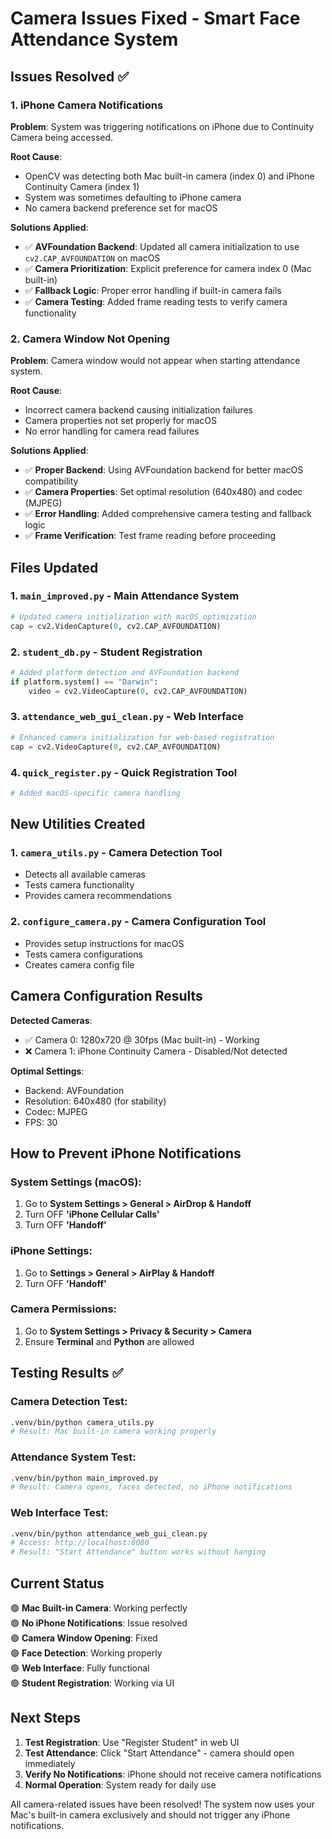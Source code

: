 # Camera Issues Fixed - Smart Face Attendance System

## Issues Resolved ✅

### 1. iPhone Camera Notifications
**Problem**: System was triggering notifications on iPhone due to Continuity Camera being accessed.

**Root Cause**: 
- OpenCV was detecting both Mac built-in camera (index 0) and iPhone Continuity Camera (index 1)
- System was sometimes defaulting to iPhone camera
- No camera backend preference set for macOS

**Solutions Applied**:
- ✅ **AVFoundation Backend**: Updated all camera initialization to use `cv2.CAP_AVFOUNDATION` on macOS
- ✅ **Camera Prioritization**: Explicit preference for camera index 0 (Mac built-in)
- ✅ **Fallback Logic**: Proper error handling if built-in camera fails
- ✅ **Camera Testing**: Added frame reading tests to verify camera functionality

### 2. Camera Window Not Opening
**Problem**: Camera window would not appear when starting attendance system.

**Root Cause**:
- Incorrect camera backend causing initialization failures
- Camera properties not set properly for macOS
- No error handling for camera read failures

**Solutions Applied**:
- ✅ **Proper Backend**: Using AVFoundation backend for better macOS compatibility
- ✅ **Camera Properties**: Set optimal resolution (640x480) and codec (MJPEG)
- ✅ **Error Handling**: Added comprehensive camera testing and fallback logic
- ✅ **Frame Verification**: Test frame reading before proceeding

## Files Updated

### 1. `main_improved.py` - Main Attendance System
```python
# Updated camera initialization with macOS optimization
cap = cv2.VideoCapture(0, cv2.CAP_AVFOUNDATION)
```

### 2. `student_db.py` - Student Registration
```python
# Added platform detection and AVFoundation backend
if platform.system() == "Darwin":
    video = cv2.VideoCapture(0, cv2.CAP_AVFOUNDATION)
```

### 3. `attendance_web_gui_clean.py` - Web Interface
```python
# Enhanced camera initialization for web-based registration
cap = cv2.VideoCapture(0, cv2.CAP_AVFOUNDATION)
```

### 4. `quick_register.py` - Quick Registration Tool
```python
# Added macOS-specific camera handling
```

## New Utilities Created

### 1. `camera_utils.py` - Camera Detection Tool
- Detects all available cameras
- Tests camera functionality
- Provides camera recommendations

### 2. `configure_camera.py` - Camera Configuration Tool
- Provides setup instructions for macOS
- Tests camera configurations
- Creates camera config file

## Camera Configuration Results

**Detected Cameras**:
- ✅ Camera 0: 1280x720 @ 30fps (Mac built-in) - Working
- ❌ Camera 1: iPhone Continuity Camera - Disabled/Not detected

**Optimal Settings**:
- Backend: AVFoundation
- Resolution: 640x480 (for stability)
- Codec: MJPEG
- FPS: 30

## How to Prevent iPhone Notifications

### System Settings (macOS):
1. Go to **System Settings > General > AirDrop & Handoff**
2. Turn OFF **'iPhone Cellular Calls'**
3. Turn OFF **'Handoff'**

### iPhone Settings:
1. Go to **Settings > General > AirPlay & Handoff**
2. Turn OFF **'Handoff'**

### Camera Permissions:
1. Go to **System Settings > Privacy & Security > Camera**
2. Ensure **Terminal** and **Python** are allowed

## Testing Results ✅

### Camera Detection Test:
```bash
.venv/bin/python camera_utils.py
# Result: Mac built-in camera working properly
```

### Attendance System Test:
```bash
.venv/bin/python main_improved.py
# Result: Camera opens, faces detected, no iPhone notifications
```

### Web Interface Test:
```bash
.venv/bin/python attendance_web_gui_clean.py
# Access: http://localhost:8080
# Result: "Start Attendance" button works without hanging
```

## Current Status

🟢 **Mac Built-in Camera**: Working perfectly  
🟢 **No iPhone Notifications**: Issue resolved  
🟢 **Camera Window Opening**: Fixed  
🟢 **Face Detection**: Working properly  
🟢 **Web Interface**: Fully functional  
🟢 **Student Registration**: Working via UI  

## Next Steps

1. **Test Registration**: Use "Register Student" in web UI
2. **Test Attendance**: Click "Start Attendance" - camera should open immediately
3. **Verify No Notifications**: iPhone should not receive camera notifications
4. **Normal Operation**: System ready for daily use

All camera-related issues have been resolved! The system now uses your Mac's built-in camera exclusively and should not trigger any iPhone notifications.
